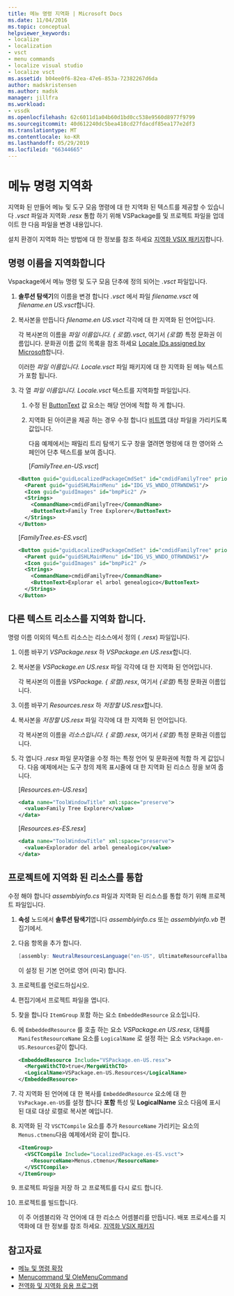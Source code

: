 ```yaml
---
title: 메뉴 명령 지역화 | Microsoft Docs
ms.date: 11/04/2016
ms.topic: conceptual
helpviewer_keywords:
- localize
- localization
- vsct
- menu commands
- localize visual studio
- localize vsct
ms.assetid: b04ee0f6-82ea-47e6-853a-72382267d6da
author: madskristensen
ms.author: madsk
manager: jillfra
ms.workload:
- vssdk
ms.openlocfilehash: 62c6011d1a04b60d1bd0cc538e9560d8977f9799
ms.sourcegitcommit: 40d612240dc5bea418cd27fdacdf85ea177e2df3
ms.translationtype: MT
ms.contentlocale: ko-KR
ms.lasthandoff: 05/29/2019
ms.locfileid: "66344665"
---
```

# <a name="localize-menu-commands"></a>메뉴 명령 지역화
지역화 된 만들어 메뉴 및 도구 모음 명령에 대 한 지역화 된 텍스트를 제공할 수 있습니다 *.vsct* 파일과 지역화 *.resx* 통합 하기 위해 VSPackage를 및 프로젝트 파일을 업데이트 한 다음 파일을 변경 내용입니다.

 설치 환경이 지역화 하는 방법에 대 한 정보를 참조 하세요 [지역화 VSIX 패키지](../extensibility/localizing-vsix-packages.md)합니다.

## <a name="localize-command-names"></a>명령 이름을 지역화합니다
 Vspackage에서 메뉴 명령 및 도구 모음 단추에 정의 되어는 *.vsct* 파일입니다.

1. **솔루션 탐색기**의 이름을 변경 합니다 *.vsct* 에서 파일 *filename.vsct* 에 *filename.en US.vsct*합니다.

2. 복사본을 만듭니다 *filename.en US.vsct* 각각에 대 한 지역화 된 언어입니다.

    각 복사본의 이름을 *파일 이름입니다. { 로캘}.vsct*, 여기서 *{로캘}* 특정 문화권 이름입니다. 문화권 이름 값의 목록을 참조 하세요 [Locale IDs assigned by Microsoft](/windows/uwp/publish/supported-languages)합니다.

    이러한 *파일 이름입니다. Locale.vsct* 파일 패키지에 대 한 지역화 된 메뉴 텍스트가 포함 됩니다.

3. 각 열 *파일 이름입니다. Locale.vsct* 텍스트를 지역화할 파일입니다.

   1. 수정 된 [ButtonText](../extensibility/buttontext-element.md) 값 요소는 해당 언어에 적합 하 게 합니다.

   2. 지역화 된 아이콘을 제공 하는 경우 수정 합니다 [비트맵](../extensibility/bitmap-element.md) 대상 파일을 가리키도록 값입니다.

      다음 예제에서는 패밀리 트리 탐색기 도구 창을 열려면 명령에 대 한 영어와 스페인어 단추 텍스트를 보여 줍니다.

      [*FamilyTree.en-US.vsct*]

   ```xml
   <Button guid="guidLocalizedPackageCmdSet" id="cmdidFamilyTree" priority="0x0100" type="Button">
     <Parent guid="guidSHLMainMenu" id="IDG_VS_WNDO_OTRWNDWS1"/>
     <Icon guid="guidImages" id="bmpPic2" />
     <Strings>
       <CommandName>cmdidFamilyTree</CommandName>
       <ButtonText>Family Tree Explorer</ButtonText>
     </Strings>
   </Button>
   ```

    [*FamilyTree.es-ES.vsct*]

   ```xml
   <Button guid="guidLocalizedPackageCmdSet" id="cmdidFamilyTree" priority="0x0100" type="Button">
     <Parent guid="guidSHLMainMenu" id="IDG_VS_WNDO_OTRWNDWS1"/>
     <Icon guid="guidImages" id="bmpPic2" />
     <Strings>
       <CommandName>cmdidFamilyTree</CommandName>
       <ButtonText>Explorar el arbol genealogico</ButtonText>
     </Strings>
   </Button>

   ```

## <a name="localize-other-text-resources"></a>다른 텍스트 리소스를 지역화 합니다.
 명령 이름 이외의 텍스트 리소스는 리소스에서 정의 ( *.resx*) 파일입니다.

1. 이름 바꾸기 *VSPackage.resx* 하 *VSPackage.en US.resx*합니다.

2. 복사본을 *VSPackage.en US.resx* 파일 각각에 대 한 지역화 된 언어입니다.

     각 복사본의 이름을 *VSPackage. { 로캘}.resx*, 여기서 *{로캘}* 특정 문화권 이름입니다.

3. 이름 바꾸기 *Resources.resx* 하 *저장할 US.resx*합니다.

4. 복사본을 *저장할 US.resx* 파일 각각에 대 한 지역화 된 언어입니다.

     각 복사본의 이름을 *리소스입니다. { 로캘}.resx*, 여기서 *{로캘}* 특정 문화권 이름입니다.

5. 각 엽니다 *.resx* 파일 문자열을 수정 하는 특정 언어 및 문화권에 적합 하 게 값입니다. 다음 예제에서는 도구 창의 제목 표시줄에 대 한 지역화 된 리소스 정을 보여 줍니다.

     [*Resources.en-US.resx*]

    ```xml
    <data name="ToolWindowTitle" xml:space="preserve">
      <value>Family Tree Explorer</value>
    </data>
    ```

     [*Resources.es-ES.resx*]

    ```xml
    <data name="ToolWindowTitle" xml:space="preserve">
      <value>Explorador del arbol genealogico</value>
    </data>

    ```

## <a name="incorporate-localized-resources-into-the-project"></a>프로젝트에 지역화 된 리소스를 통합
 수정 해야 합니다 *assemblyinfo.cs* 파일과 지역화 된 리소스를 통합 하기 위해 프로젝트 파일입니다.

1. **속성** 노드에서 **솔루션 탐색기**엽니다 *assemblyinfo.cs* 또는 *assemblyinfo.vb* 편집기에서.

2. 다음 항목을 추가 합니다.

    ```csharp
    [assembly: NeutralResourcesLanguage("en-US", UltimateResourceFallbackLocation.Satellite)]
    ```

     이 설정 된 기본 언어로 영어 (미국) 합니다.

3. 프로젝트를 언로드하십시오.

4. 편집기에서 프로젝트 파일을 엽니다.

5. 찾을 합니다 `ItemGroup` 포함 하는 요소 `EmbeddedResource` 요소입니다.

6. 에 `EmbeddedResource` 를 호출 하는 요소 *VSPackage.en US.resx*, 대체를 `ManifestResourceName` 요소를 `LogicalName` 로 설정 하는 요소 `VSPackage.en-US.Resources`같이 합니다.

    ```xml
    <EmbeddedResource Include="VSPackage.en-US.resx">
      <MergeWithCTO>true</MergeWithCTO>
      <LogicalName>VSPackage.en-US.Resources</LogicalName>
    </EmbeddedResource>
    ```

7. 각 지역화 된 언어에 대 한 복사를 `EmbeddedResource` 요소에 대 한 `VsPackage.en-US`를 설정 합니다 **포함** 특성 및 **LogicalName** 요소 다음에 표시 된 대로 대상 로캘로 복사본 예입니다.

8. 지역화 된 각 `VSCTCompile` 요소를 추가 `ResourceName` 가리키는 요소의 `Menus.ctmenu`다음 예제에서와 같이 합니다.

    ```xml
    <ItemGroup>
      <VSCTCompile Include="LocalizedPackage.es-ES.vsct">
        <ResourceName>Menus.ctmenu</ResourceName>
      </VSCTCompile>
    </ItemGroup>
    ```

9. 프로젝트 파일을 저장 하 고 프로젝트를 다시 로드 합니다.

10. 프로젝트를 빌드합니다.

     이 주 어셈블리와 각 언어에 대 한 리소스 어셈블리를 만듭니다. 배포 프로세스를 지역화에 대 한 정보를 참조 하세요. [지역화 VSIX 패키지](../extensibility/localizing-vsix-packages.md)

## <a name="see-also"></a>참고자료
- [메뉴 및 명령 확장](../extensibility/extending-menus-and-commands.md)
- [Menucommand 및 OleMenuCommand](../extensibility/menucommands-vs-olemenucommands.md)
- [전역화 및 지역화 응용 프로그램](../ide/globalizing-and-localizing-applications.md)